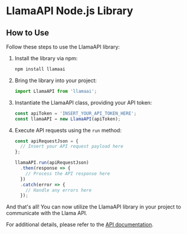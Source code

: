 # LlamaAPI Node.js Library

## How to Use

Follow these steps to use the LlamaAPI library:

1. Install the library via npm:

   ```bash
   npm install llamaai
   ```

2. Bring the library into your project:

   ```javascript
   import LlamaAPI from 'llamaai';
   ```

3. Instantiate the LlamaAPI class, providing your API token:

   ```javascript
   const apiToken = 'INSERT_YOUR_API_TOKEN_HERE';
   const llamaAPI = new LlamaAPI(apiToken);
   ```

4. Execute API requests using the `run` method:

   ```javascript
   const apiRequestJson = {
     // Insert your API request payload here
   };

   llamaAPI.run(apiRequestJson)
     .then(response => {
       // Process the API response here
     })
     .catch(error => {
       // Handle any errors here
     });
   ```

And that's all! You can now utilize the LlamaAPI library in your project to communicate with the Llama API.

For additional details, please refer to the [API documentation](https://docs.llama-api.com).


